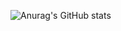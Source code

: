 ![Anurag's GitHub stats](https://github-readme-stats.vercel.app/api?username=periclespet&count_private=true&show_icons=true&theme=synthwave&hide=stars,issues)

<!-- <p align="center">
  [![GitHub Streak](http://github-readme-streak-stats.herokuapp.com?user=mmarkakis&theme=dark&date_format=M%20j%5B%2C%20Y%5D&stroke=DD2727&fire=2F0DDD)](https://git.io/streak-stats)
</p>
 -->

<!--
**mmarkakis/mmarkakis** is a ✨ _special_ ✨ repository because its `README.md` (this file) appears on your GitHub profile.

Here are some ideas to get you started:

- 🔭 I’m currently working on ...
- 🌱 I’m currently learning ...
- 👯 I’m looking to collaborate on ...
- 🤔 I’m looking for help with ...
- 💬 Ask me about ...
- 📫 How to reach me: ...
- 😄 Pronouns: ...
- ⚡ Fun fact: ...
-->
